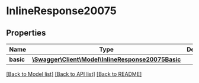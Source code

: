 # InlineResponse20075

## Properties
Name | Type | Description | Notes
------------ | ------------- | ------------- | -------------
**basic** | [**\Swagger\Client\Model\InlineResponse20075Basic**](InlineResponse20075Basic.md) |  | [optional] 

[[Back to Model list]](../README.md#documentation-for-models) [[Back to API list]](../README.md#documentation-for-api-endpoints) [[Back to README]](../README.md)


